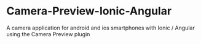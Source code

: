 # Camera-Preview-Ionic-Angular
 A camera application for android and ios smartphones with Ionic / Angular using the Camera Preview plugin

